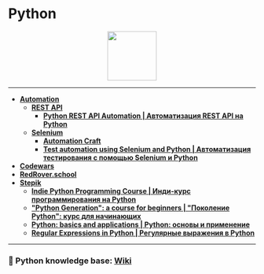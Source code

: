 # Python

<div id="header" align="center">
  <img src="https://upload.wikimedia.org/wikipedia/commons/c/c3/Python-logo-notext.svg" width="100"/>
</div>

---

- [**Automation**](https://github.com/vypiemzalyubov/python/tree/main/Automation)
  - [**REST API**](https://github.com/vypiemzalyubov/python/tree/main/Automation/REST%20API)
    - [**Python REST API Automation | Автоматизация REST API на Python**](https://github.com/vypiemzalyubov/python/tree/main/Automation/REST%20API/Python%20REST%20API%20Automation)
  - [**Selenium**](https://github.com/vypiemzalyubov/python/tree/main/Automation/Selenium)
    - [**Automation Craft**](https://github.com/vypiemzalyubov/python/tree/main/Automation/Selenium/Automation%20Craft)
    - [**Test automation using Selenium and Python | Автоматизация тестирования с помощью Selenium и Python**](https://github.com/vypiemzalyubov/python/tree/main/Automation/Selenium/Test%20automation%20using%20Selenium%20and%20Python)
- [**Codewars**](https://github.com/vypiemzalyubov/python/tree/main/Codewars)
- [**RedRover.school**](https://github.com/vypiemzalyubov/python/tree/main/RedRover.school)
- [**Stepik**](https://github.com/vypiemzalyubov/python/tree/main/Stepik)
  - [**Indie Python Programming Course | Инди-курс программирования на Python**](https://github.com/vypiemzalyubov/python/tree/main/Stepik/Indie%20Python%20Programming%20Course)
  - [**"Python Generation": a course for beginners | "Поколение Python": курс для начинающих**](https://github.com/vypiemzalyubov/python/tree/main/Stepik/Python%20Generation%20Course%20for%20Beginners)
  - [**Python: basics and applications | Python: основы и применение**](https://github.com/vypiemzalyubov/python/tree/main/Stepik/Python%20basics%20and%20applications)
  - [**Regular Expressions in Python | Регулярные выражения в Python**](https://github.com/vypiemzalyubov/python/tree/main/Stepik/Regular%20Expressions%20in%20Python)
---
### :rocket: Python knowledge base: [Wiki](https://github.com/vypiemzalyubov/python/wiki)

